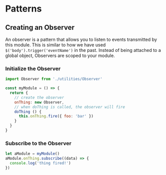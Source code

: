 # Patterns

## Creating an Observer
An observer is a pattern that allows you to listen to events transmitted by this module. This is similar to how we have used `$('body').trigger('eventName')` in the past. Instead of being attached to a global object, Observers are scoped to your module.

### Initialize the Observer
```js
import Observer from './utilities/Observer'

const myModule = () => {
  return {
    // create the observer
    onThing: new Observer,
    // when doThing is called, the observer will fire
    doThing () {
      this.onThing.fire({ foo: 'bar' })
    }
  }
}
```
### Subscribe to the Observer
```js
let aModule = myModule()
aModule.onThing.subscribe((data) => {
  console.log('thing fired!')
})
```
